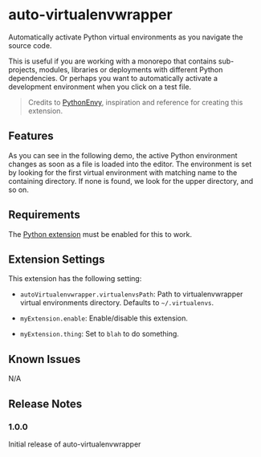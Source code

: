 # auto-virtualenvwrapper

Automatically activate Python virtual environments as you navigate the source code.

This is useful if you are working with a monorepo that contains sub-projects, modules, libraries or deployments with different Python dependencies. Or perhaps you want to automatically activate a development environment when you click on a test file.

> Credits to [PythonEnvy](https://github.com/teticio/python-envy), inspiration and reference for creating this extension.

## Features

As you can see in the following demo, the active Python environment changes as soon as a file is loaded into the editor. The environment is set by looking for the first virtual environment with matching name to the containing directory. If none is found, we look for the upper directory, and so on.

## Requirements

The [Python extension](https://marketplace.visualstudio.com/items?itemName=ms-python.python) must be enabled for this to work.

## Extension Settings

This extension has the following setting:

* `autoVirtualenvwrapper.virtualenvsPath`: Path to virtualenvwrapper virtual environments directory. Defaults to `~/.virtualenvs`.

* `myExtension.enable`: Enable/disable this extension.
* `myExtension.thing`: Set to `blah` to do something.

## Known Issues

N/A

## Release Notes

### 1.0.0

Initial release of auto-virtualenvwrapper
